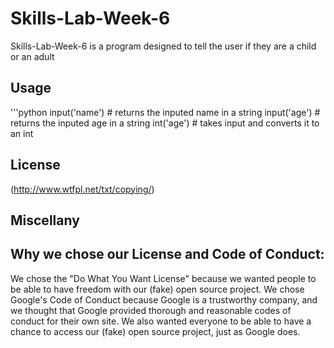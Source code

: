 # Skills-Lab-Week-6
Skills-Lab-Week-6 is a program designed to tell the user if they are a child or an adult

## Usage
'''python
input('name') # returns the inputed name in a string
input('age') # returns the inputed age in a string
int('age') # takes input and converts it to an int

## License
(http://www.wtfpl.net/txt/copying/)

## Miscellany

## Why we chose our License and Code of Conduct:
We chose the "Do What You Want License" because we wanted people to be able to have freedom with our (fake) open source project.
We chose Google's Code of Conduct because Google is a trustworthy company, and we thought that Google provided thorough and reasonable 
codes of conduct for their own site. We also wanted everyone to be able to have a chance to access our (fake) open source project, just as Google does. 
